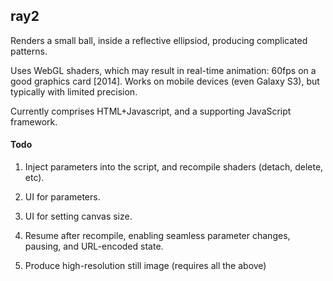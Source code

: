 ## ray2

Renders a small ball, inside a reflective ellipsiod, producing complicated patterns.

Uses WebGL shaders, which may result in real-time animation: 60fps on a good graphics card [2014]. Works on mobile devices (even Galaxy S3), but typically with limited precision.

Currently comprises HTML+Javascript, and a supporting JavaScript framework.

#### Todo

1. Inject parameters into the script, and recompile shaders (detach, delete, etc).

2. UI for parameters.

3. UI for setting canvas size.

4. Resume after recompile, enabling seamless parameter changes, pausing, and URL-encoded state.

5. Produce high-resolution still image (requires all the above)
